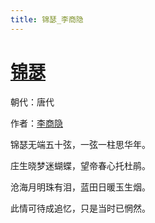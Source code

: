 ```yaml
---
title: 锦瑟_李商隐
---
```


# [锦瑟](http://so.gushiwen.org/view_28569.aspx)

朝代：唐代

作者：[李商隐](http://so.gushiwen.org/author_204.aspx)

锦瑟无端五十弦，一弦一柱思华年。

庄生晓梦迷蝴蝶，望帝春心托杜鹃。

沧海月明珠有泪，蓝田日暖玉生烟。

此情可待成追忆，只是当时已惘然。